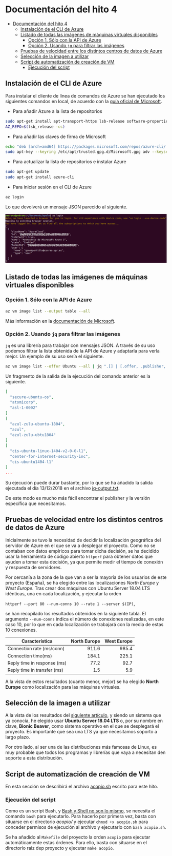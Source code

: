 # Documentación del hito 4

<!-- TOC depthFrom:1 depthTo:6 withLinks:1 updateOnSave:1 orderedList:0 -->

- [Documentación del hito 4](#documentacin-del-hito-4)
	- [Instalación de el CLI de Azure](#instalacin-de-el-cli-de-azure)
	- [Listado de todas las imágenes de máquinas virtuales disponibles](#listado-de-todas-las-imgenes-de-mquinas-virtuales-disponibles)
		- [Opción 1. Sólo con la API de Azure](#opcin-1-slo-con-la-api-de-azure)
		- [Opción 2. Usando `jq` para filtrar las imágenes](#opcin-2-usando-jq-para-filtrar-las-imgenes)
	- [Pruebas de velocidad entre los distintos centros de datos de Azure](#pruebas-de-velocidad-entre-los-distintos-centros-de-datos-de-azure)
	- [Selección de la imagen a utilizar](#seleccin-de-la-imagen-a-utilizar)
	- [Script de automatización de creación de VM](#script-de-automatizacin-de-creacin-de-vm)
		- [Ejecución del script](#ejecucin-del-script)

<!-- /TOC -->

## Instalación de el CLI de Azure

Para instalar el cliente de línea de comandos de Azure se han ejecutado los siguientes comandos en local, de acuerdo con la [guía oficial de Microsoft](https://docs.microsoft.com/es-es/cli/azure/install-azure-cli-apt?view=azure-cli-latest).

* Para añadir Azure a la lista de repositorios

```bash
sudo apt-get install apt-transport-https lsb-release software-properties-common -y
AZ_REPO=$(lsb_release -cs)
```

* Para añadir las claves de firma de Microsoft

```bash
echo "deb [arch=amd64] https://packages.microsoft.com/repos/azure-cli/ $AZ_REPO main" | sudo tee /etc/apt/sources.list.d/azure-cli.list
sudo apt-key --keyring /etc/apt/trusted.gpg.d/Microsoft.gpg adv --keyserver packages.microsoft.com --recv-keys BC528686B50D79E339D3721CEB3E94ADBE1229CF
```

* Para actualizar la lista de repositorios e instalar Azure

```bash
sudo apt-get update
sudo apt-get install azure-cli
```

* Para iniciar sesión en el CLI de Azure

```bash
az login
```

Lo que devolverá un mensaje JSON parecido al siguiente.

![Az login](img/az-login.png)

## Listado de todas las imágenes de máquinas virtuales disponibles

### Opción 1. Sólo con la API de Azure

```bash
az vm image list --output table --all
```

Más información en la [documentación de Microsoft](https://docs.microsoft.com/es-es/azure/virtual-machines/linux/cli-ps-findimage).

### Opción 2. Usando `jq` para filtrar las imágenes

`jq` es una librería para trabajar con mensajes JSON. A través de su uso podemos filtrar la lista obtenida de la API de Azure y adaptarla para verla mejor. Un ejemplo de su uso sería el siguiente.

```bash
az vm image list --offer Ubuntu --all | jq ".[] | [.offer, .publisher, .sku]"
```

Un fragmento de la salida de la ejecución del comando anterior es la siguiente.

```json
[
  "secure-ubuntu-os",
  "atomicorp",
  "asl-1-0002"
]
[
  "azul-zulu-ubuntu-1804",
  "azul",
  "azul-zulu-ubtu1804"
]
[
  "cis-ubuntu-linux-1404-v2-0-0-l1",
  "center-for-internet-security-inc",
  "cis-ubuntu1404-l1"
]
...
```

Su ejecución puede durar bastante, por lo que se ha añadido la salida ejecutada el día 13/12/2018 en el archivo [jq-output.txt](jq-output.txt).

De este modo es mucho más fácil encontrar el publisher y la versión específica que necesitamos.

## Pruebas de velocidad entre los distintos centros de datos de Azure

Inicialmente se tuvo la necesidad de decidir la localización geográfica del servidor de Azure en el que se va a desplegar el proyecto. Como no se contaban con datos empíricos para tomar dicha decisión, se ha decidido usar la herramienta de código abierto `httperf` para obtener datos que ayuden a tomar esta decisión, ya que permite medir el tiempo de conexión y respuesta de servidores.

Por cercanía a la zona de la que van a ser la mayoría de los usuarios de este proyecto (España), se ha elegido entre las localizaciones *North Europe* y *West Europe*. Tras crear dos máquinas con Ubuntu Server 18.04 LTS idénticas, una en cada localización, y ejecutar la orden

`httperf --port 80 --num-conns 10 --rate 1 --server $(IP)`,

se han recopilado los resultados obtenidos en la siguiente tabla. El argumento `--num-conns` indica el número de conexiones realizadas, en este caso 10, por lo que en cada localización se trabajará con la media de estas 10 conexiones.

| Característica | North Europe | West Europe   |
| -------------- |-------------:| -------------:|
| Connection rate (ms/conn)     | 911.6 |	985.4 |
| Connection time(ms) 			    | 184.1 | 225.1 |
| Reply time in response (ms)   |  77.2 |  92.7 |
| Reply time in transfer (ms)   |  1.5  |  5.9  |

A la vista de estos resultados (cuanto menor, mejor) se ha elegido **North Europe** como localización para las máquinas virtuales.

## Selección de la imagen a utilizar

A la vista de los resultados del [siguiente artículo](https://www.premper.com/por-que-usamos-servidores-ubuntu), y siendo un sistema que ya conocía, he elegido usar **Ubuntu Server 18.04 LTS** o, por su nombre en clave, **Bionic Beaver**, como sistema operativo en el que se desplegará el proyecto. Es importante que sea una LTS ya que necesitamos soporto a largo plazo.

Por otro lado, al ser una de las distribuciones más famosas de Linux, es muy probable que todos los programas y librerías que vaya a necesitan den soporte a esta distribución.

## Script de automatización de creación de VM

En esta sección se describirá el archivo [acopio.sh](https://github.com/gomezportillo/apolo/blob/master/acopio.sh) escrito para este hito.



### Ejecución del script

Como es un script Bash, y [Bash y Shell no son lo mismo](https://askubuntu.com/questions/172481/is-bash-scripting-the-same-as-shell-scripting), se necesita el comando `bash` para ejecutarlo. Para hacerlo por primera vez, basta con situarse en el directorio _acopio/_ y ejecutar `chmod +x acopio.sh` para conceder permisos de ejecución al archivo y ejecutarlo con `bash acopio.sh`.

Se ha añadido al `Makefile` del proyecto la orden `acopio` para ejecutar automáticamente estas órdenes. Para ello, basta con situarse en el directorio raiz dep proyecto y ejecutar `make acopio`.
